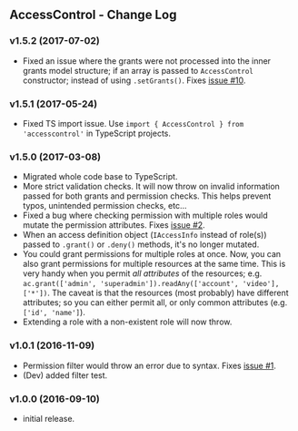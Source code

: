 ## AccessControl - Change Log

### **v1.5.2** (2017-07-02)

- Fixed an issue where the grants were not processed into the inner grants model structure; if an array is passed to `AccessControl` constructor; instead of using `.setGrants()`. Fixes [issue #10](https://github.com/onury/accesscontrol/issues/10).

### **v1.5.1** (2017-05-24)

- Fixed TS import issue. Use `import { AccessControl } from 'accesscontrol'` in TypeScript projects.

### **v1.5.0** (2017-03-08)

- Migrated whole code base to TypeScript.
- More strict validation checks. It will now throw on invalid information passed for both grants and permission checks. This helps prevent typos, unintended permission checks, etc...
- Fixed a bug where checking permission with multiple roles would mutate the permission attributes. Fixes [issue #2](https://github.com/onury/accesscontrol/issues/2).
- When an access definition object (`IAccessInfo` instead of role(s)) passed to `.grant()` or `.deny()` methods, it's no longer mutated.
- You could grant permissions for multiple roles at once. Now, you can also grant permissions for multiple resources at the same time. This is very handy when you permit _all attributes_ of the resources; e.g. `ac.grant(['admin', 'superadmin']).readAny(['account', 'video'], ['*'])`. The caveat is that the resources (most probably) have different attributes; so you can either permit all, or only common attributes (e.g. `['id', 'name']`).
- Extending a role with a non-existent role will now throw.

### **v1.0.1** (2016-11-09)

- Permission filter would throw an error due to syntax. Fixes [issue #1](https://github.com/onury/accesscontrol/issues/1).
- (Dev) added filter test.

### **v1.0.0** (2016-09-10)

- initial release.
